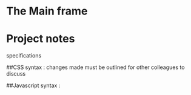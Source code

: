 # The Main frame
# Project notes

specifications


##CSS syntax : changes made must be outlined for other colleagues to discuss



##Javascript syntax :
